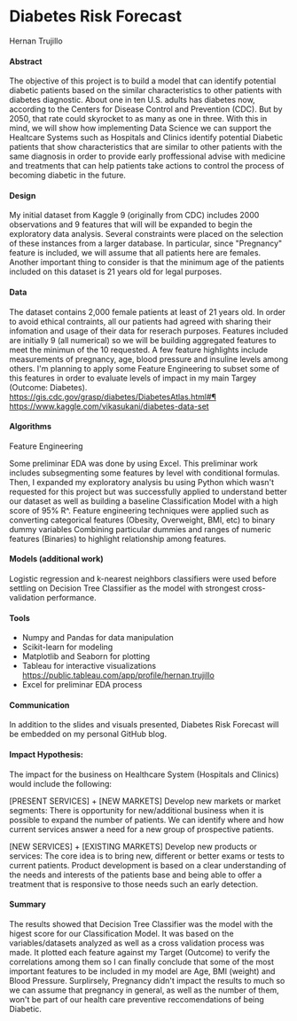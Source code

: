 # Diabetes Risk Forecast
Hernan Trujillo

#### Abstract
The objective of this project is to build a model that can identify potential diabetic patients based on the similar characteristics to other patients with diabetes diagnostic. About one in ten U.S. adults has diabetes now, according to the Centers for Disease Control and Prevention (CDC). But by 2050, that rate could skyrocket to as many as one in three. With this in mind, we will show how implementing Data Science we can support the Healtcare Systems such as Hospitals and Clinics identify potential Diabetic patients that show characteristics that are similar to other patients with the same diagnosis in order to provide early proffessional advise with medicine and treatments that can help patients take actions to control the process of becoming diabetic in the future. 

#### Design
My initial dataset from Kaggle 9 (originally from CDC) includes 2000 observations and 9 features that will will be expanded to begin the exploratory data analysis. Several constraints were placed on the selection of these instances from a larger database. In particular, since "Pregnancy" feature is included, we will assume that all patients here are females. Another important thing to consider is that the minimum age of the patients included on this dataset is 21 years old for legal purposes.

#### Data
The dataset contains 2,000 female patients at least of 21 years old. In order to avoid ethical contraints, all our patients had agreed with sharing their infomation and usage of their data for reserach purposes. Features included are initially 9 (all numerical) so we will be building aggregated features to meet the minimun of the 10 requested. A few feature highlights include measurements of pregnancy, age, blood pressure and insuline levels among others. 
I'm planning to apply some Feature Engineering to subset some of this features in order to evaluate levels of impact in my main Targey (Outcome: Diabetes).
https://gis.cdc.gov/grasp/diabetes/DiabetesAtlas.html#¶
https://www.kaggle.com/vikasukani/diabetes-data-set

#### Algorithms
Feature Engineering

Some preliminar EDA was done by using Excel. This preliminar work includes subsegmenting some features by level with conditional formulas.  
Then, I expanded my exploratory analysis bu using Python  which wasn't requested for this project but was successfully applied to understand better our dataset as well as building a baseline Classification Model with a high score of 95% R^. Feature engineering techniques were applied such as converting categorical features (Obesity, Overweight, BMI, etc) to binary dummy variables
Combining particular dummies and ranges of numeric features (Binaries) to highlight relationship among features.

#### Models (additional work)

Logistic regression and k-nearest neighbors classifiers were used before settling on Decision Tree Classifier as the model with strongest cross-validation performance. 

#### Tools
- Numpy and Pandas for data manipulation
- Scikit-learn for modeling
- Matplotlib and Seaborn for plotting
- Tableau for interactive visualizations https://public.tableau.com/app/profile/hernan.trujillo
- Excel for preliminar EDA process

#### Communication
In addition to the slides and visuals presented, Diabetes Risk Forecast will be embedded on my personal GitHub blog.

#### Impact Hypothesis:
The impact for the business on Healthcare System (Hospitals and Clinics) would include the following:

[PRESENT SERVICES] + [NEW MARKETS] Develop new markets or market segments:
There is opportunity for new/additional business when it is possible to expand the number of patients. We can identify where and how current services answer a need for a new group of prospective patients.

[NEW SERVICES] + [EXISTING MARKETS] Develop new products or services:
The core idea is to bring new, different or better exams or tests to current patients. Product development is based on a clear understanding of the needs and interests of the patients base and being able to offer a treatment that is responsive to those needs such an early detection.

#### Summary

The results showed that Decision Tree Classifier was the model with the higest score for our Classification Model. It was based on the variables/datasets analyzed as well as a cross validation process was made. It plotted each feature against my Target (Outcome) to verify the correlations among them so I can finally conclude that some of the most important features to be included in my model are Age, BMI (weight) and Blood Pressure. Surplirsely, Pregnancy didn't impact the results to much so we can assume that pregnancy in general, as well as the number of them, won't be part of our health care preventive reccomendations of being Diabetic. 
